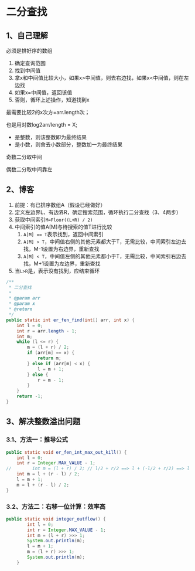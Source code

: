 # 二分查找

## 1、自己理解

必须是排好序的数组

1. 确定查询范围
2. 找到中间值
3. 拿x和中间值比较大小，如果x>中间值，则去右边找，如果x<中间值，则在左边找
4. 如果x=中间值，返回该值
5. 否则，循环上述操作，知道找到x

最需要比较2的x次方=arr.length次；

也是用对数log2arr/length = X;

- 是整数，则该整数即为最终结果
- 是小数，则舍去小数部分，整数加一为最终结果

奇数二分取中间

偶数二分取中间靠左

## 2、博客

1. 前提：有已排序数组A（假设已经做好）
2. 定义左边界L、有边界R，确定搜索范围，循环执行二分查找（3、4两步）
3. 获取中间索引`M=Floor((L+R) / 2)`
4. 中间索引的值A[M]与待搜索的值T进行比较
   1. `A[M] == T`表示找到，返回中间索引
   2. `A[M] > T`，中间值右侧的其他元素都大于T，无需比较，中间索引左边去找，M-1设置为右边界，重新查找
   3. `A[M] < T`，中间值左侧的其他元素都小于T，无需比较，中间索引右边去找，M+1设置为左边界，重新查找
5. 当`L>R`是，表示没有找到，应结束循环

```Java
/**
 * 二分查找
 *
 * @param arr
 * @param x
 * @return
 */
public static int er_fen_find(int[] arr, int x) {
    int l = 0;
    int r = arr.length - 1;
    int m;
    while (l <= r) {
        m = (l + r) / 2;
        if (arr[m] == x) {
            return m;
        } else if (arr[m] < x) {
            l = m + 1;
        } else {
            r = m - 1;
        }
    }
    return -1;
}
```

## 3、解决整数溢出问题

### 3.1、方法一：推导公式

```Java
public static void er_fen_int_max_out_kill() {
    int l = 0;
    int r = Integer.MAX_VALUE - 1;
//        int m = (l + r) / 2; // l/2 + r/2 ==> l + (-l/2 + r/2) ==> l + (r-l)/2
    int m = l + (r - l) / 2;
    l = m + 1;
    m = l + (r - l) / 2;
}
```

### 3.2、方法二：右移一位计算：效率高

```Java
public static void integer_outflow() {
        int l = 0;
        int r = Integer.MAX_VALUE - 1;
        int m = (l + r) >>> 1;
        System.out.println(m);
        l = m + 1;
        m = (l + r) >>> 1;
        System.out.println(m);
    }
```